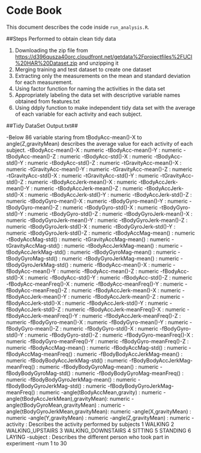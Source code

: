 # Code Book

This document describes the code inside `run_analysis.R`.

##Steps Performed to obtain clean tidy data

1. Downloading the zip file from https://d396qusza40orc.cloudfront.net/getdata%2Fprojectfiles%2FUCI%20HAR%20Dataset.zip and unzipping it
2. Merging training and test dataset to create one dataset
3. Extracting only the measurements on the mean and standard deviation for each measurement.
4. Using factor function for naming the activities in the data set
5. Appropriately labeling the data set with descriptive variable names obtained from features.txt
6. Using ddply function to make independent tidy data set with the average of each variable for each activity and each subject.

##Tidy DataSet Output.txt##

-Below 86 variable staring from tBodyAcc-mean()-X to angle(Z,gravityMean) describes the average value for each activity of each subject.
-tBodyAcc-mean()-X                   : numeric
-tBodyAcc-mean()-Y                   : numeric
-tBodyAcc-mean()-Z                   : numeric
-tBodyAcc-std()-X                    : numeric
-tBodyAcc-std()-Y                    : numeric
-tBodyAcc-std()-Z                    : numeric
-tGravityAcc-mean()-X                : numeric
-tGravityAcc-mean()-Y                : numeric
-tGravityAcc-mean()-Z                : numeric
-tGravityAcc-std()-X                 : numeric
-tGravityAcc-std()-Y                 : numeric
-tGravityAcc-std()-Z                 : numeric
-tBodyAccJerk-mean()-X               : numeric
-tBodyAccJerk-mean()-Y               : numeric
-tBodyAccJerk-mean()-Z               : numeric
-tBodyAccJerk-std()-X                : numeric
-tBodyAccJerk-std()-Y                : numeric
-tBodyAccJerk-std()-Z                : numeric
-tBodyGyro-mean()-X                  : numeric
-tBodyGyro-mean()-Y                  : numeric
-tBodyGyro-mean()-Z                  : numeric
-tBodyGyro-std()-X                   : numeric
-tBodyGyro-std()-Y                   : numeric
-tBodyGyro-std()-Z                   : numeric
-tBodyGyroJerk-mean()-X              : numeric
-tBodyGyroJerk-mean()-Y              : numeric
-tBodyGyroJerk-mean()-Z              : numeric
-tBodyGyroJerk-std()-X               : numeric
-tBodyGyroJerk-std()-Y               : numeric
-tBodyGyroJerk-std()-Z               : numeric
-tBodyAccMag-mean()                  : numeric
-tBodyAccMag-std()                   : numeric
-tGravityAccMag-mean()               : numeric
-tGravityAccMag-std()                : numeric
-tBodyAccJerkMag-mean()              : numeric
-tBodyAccJerkMag-std()               : numeric
-tBodyGyroMag-mean()                 : numeric
-tBodyGyroMag-std()                  : numeric
-tBodyGyroJerkMag-mean()             : numeric
-tBodyGyroJerkMag-std()              : numeric
-fBodyAcc-mean()-X                   : numeric
-fBodyAcc-mean()-Y                   : numeric
-fBodyAcc-mean()-Z                   : numeric
-fBodyAcc-std()-X                    : numeric
-fBodyAcc-std()-Y                    : numeric
-fBodyAcc-std()-Z                    : numeric
-fBodyAcc-meanFreq()-X               : numeric
-fBodyAcc-meanFreq()-Y               : numeric
-fBodyAcc-meanFreq()-Z               : numeric
-fBodyAccJerk-mean()-X               : numeric
-fBodyAccJerk-mean()-Y               : numeric
-fBodyAccJerk-mean()-Z               : numeric
-fBodyAccJerk-std()-X                : numeric
-fBodyAccJerk-std()-Y                : numeric
-fBodyAccJerk-std()-Z                : numeric
-fBodyAccJerk-meanFreq()-X           : numeric
-fBodyAccJerk-meanFreq()-Y           : numeric
-fBodyAccJerk-meanFreq()-Z           : numeric
-fBodyGyro-mean()-X                  : numeric
-fBodyGyro-mean()-Y                  : numeric
-fBodyGyro-mean()-Z                  : numeric
-fBodyGyro-std()-X                   : numeric
-fBodyGyro-std()-Y                   : numeric
-fBodyGyro-std()-Z                   : numeric
-fBodyGyro-meanFreq()-X              : numeric
-fBodyGyro-meanFreq()-Y              : numeric
-fBodyGyro-meanFreq()-Z              : numeric
-fBodyAccMag-mean()                  : numeric
-fBodyAccMag-std()                   : numeric
-fBodyAccMag-meanFreq()              : numeric
-fBodyBodyAccJerkMag-mean()          : numeric
-fBodyBodyAccJerkMag-std()           : numeric
-fBodyBodyAccJerkMag-meanFreq()      : numeric
-fBodyBodyGyroMag-mean()             : numeric
-fBodyBodyGyroMag-std()              : numeric
-fBodyBodyGyroMag-meanFreq()         : numeric
-fBodyBodyGyroJerkMag-mean()         : numeric
-fBodyBodyGyroJerkMag-std()          : numeric
-fBodyBodyGyroJerkMag-meanFreq()     : numeric
-angle(tBodyAccMean,gravity)         : numeric
-angle(tBodyAccJerkMean),gravityMean): numeric
-angle(tBodyGyroMean,gravityMean)    : numeric
-angle(tBodyGyroJerkMean,gravityMean): numeric
-angle(X,gravityMean)                : numeric
-angle(Y,gravityMean)                : numeric
-angle(Z,gravityMean)                : numeric
-activity                            : Describes the activity performed by subjects
										1 WALKING
										2 WALKING_UPSTAIRS
										3 WALKING_DOWNSTAIRS
										4 SITTING
										5 STANDING
										6 LAYING
-subject                             : Describes the different person who took part in experiment
										-num 1 to 30
